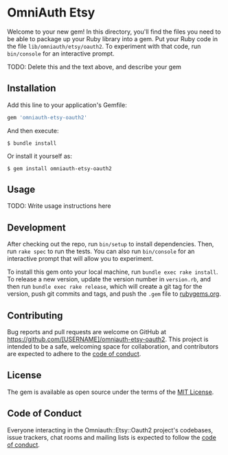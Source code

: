 # OmniAuth Etsy

Welcome to your new gem! In this directory, you'll find the files you need to be able to package up your Ruby library into a gem. Put your Ruby code in the file `lib/omniauth/etsy/oauth2`. To experiment with that code, run `bin/console` for an interactive prompt.

TODO: Delete this and the text above, and describe your gem

## Installation

Add this line to your application's Gemfile:

```ruby
gem 'omniauth-etsy-oauth2'
```

And then execute:

    $ bundle install

Or install it yourself as:

    $ gem install omniauth-etsy-oauth2

## Usage

TODO: Write usage instructions here

## Development

After checking out the repo, run `bin/setup` to install dependencies. Then, run `rake spec` to run the tests. You can also run `bin/console` for an interactive prompt that will allow you to experiment.

To install this gem onto your local machine, run `bundle exec rake install`. To release a new version, update the version number in `version.rb`, and then run `bundle exec rake release`, which will create a git tag for the version, push git commits and tags, and push the `.gem` file to [rubygems.org](https://rubygems.org).

## Contributing

Bug reports and pull requests are welcome on GitHub at https://github.com/[USERNAME]/omniauth-etsy-oauth2. This project is intended to be a safe, welcoming space for collaboration, and contributors are expected to adhere to the [code of conduct](https://github.com/[USERNAME]/omniauth-etsy-oauth2/blob/master/CODE_OF_CONDUCT.md).


## License

The gem is available as open source under the terms of the [MIT License](https://opensource.org/licenses/MIT).

## Code of Conduct

Everyone interacting in the Omniauth::Etsy::Oauth2 project's codebases, issue trackers, chat rooms and mailing lists is expected to follow the [code of conduct](https://github.com/[USERNAME]/omniauth-etsy-oauth2/blob/master/CODE_OF_CONDUCT.md).
